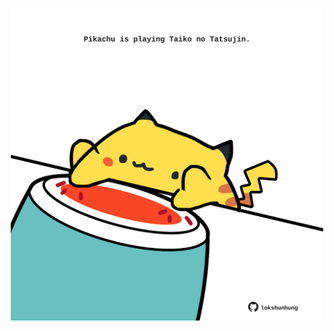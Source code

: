 <!-- built at 09/06/2025, 15:00:41 UTC -->
<p align="center">
  <img width="500" height="500" src="./ReadmeImage.svg">
</p>
